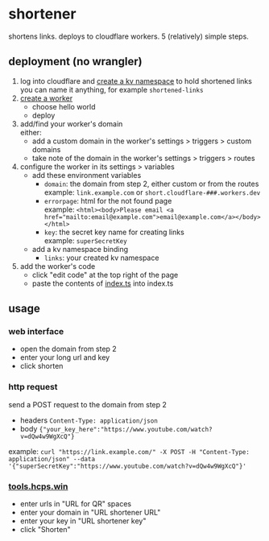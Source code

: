 # shortener
shortens links. deploys to cloudflare workers. 5 (relatively) simple steps.

## deployment (no wrangler)
1. log into cloudflare and [create a kv namespace](https://dash.cloudflare.com/?to=/:account/workers/kv/namespaces) to hold shortened links  
    you can name it anything, for example `shortened-links`
2. [create a worker](https://dash.cloudflare.com/?to=/:account/workers-and-pages/create)
    - choose hello world
    - deploy
3. add/find your worker's domain  
    either:
    - add a custom domain in the worker's settings > triggers > custom domains
    - take note of the domain in the worker's settings > triggers > routes
4. configure the worker in its settings > variables
    - add these environment variables
        - `domain`: the domain from step 2, either custom or from the routes  
            example: `link.example.com` or `short.cloudflare-###.workers.dev`
        - `errorpage`: html for the not found page  
            example: `<html><body>Please email <a href="mailto:email@example.com">email@example.com</a></body></html>`
        - `key`: the secret key name for creating links  
            example: `superSecretKey`
    - add a kv namespace binding
        - `links`: your created kv namespace
5. add the worker's code
    - click "edit code" at the top right of the page
    - paste the contents of [index.ts](https://github.com/AidanRB/shortener/blob/main/index.ts) into index.ts

## usage

### web interface
- open the domain from step 2
- enter your long url and key
- click shorten

### http request
send a POST request to the domain from step 2
- headers `Content-Type: application/json`
- body `{"your_key_here":"https://www.youtube.com/watch?v=dQw4w9WgXcQ"}`

example: `curl "https://link.example.com/" -X POST -H "Content-Type: application/json" --data '{"superSecretKey":"https://www.youtube.com/watch?v=dQw4w9WgXcQ"}'`

### [tools.hcps.win](https://tools.hcps.win/qrlabels)
- enter urls in "URL for QR" spaces
- enter your domain in "URL shortener URL"
- enter your key in "URL shortener key"
- click "Shorten"
